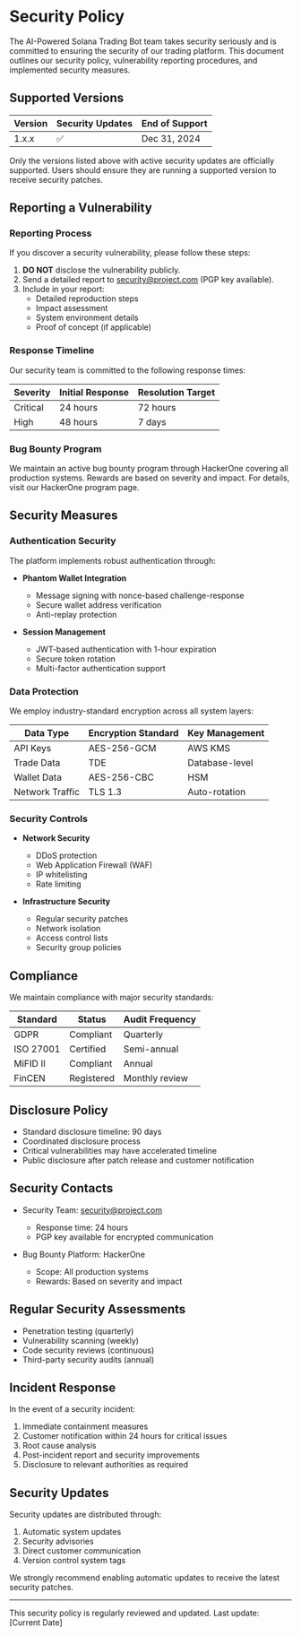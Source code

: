 # Security Policy

The AI-Powered Solana Trading Bot team takes security seriously and is committed to ensuring the security of our trading platform. This document outlines our security policy, vulnerability reporting procedures, and implemented security measures.

## Supported Versions

| Version | Security Updates | End of Support |
|---------|-----------------|----------------|
| 1.x.x   | ✅              | Dec 31, 2024   |

Only the versions listed above with active security updates are officially supported. Users should ensure they are running a supported version to receive security patches.

## Reporting a Vulnerability

### Reporting Process

If you discover a security vulnerability, please follow these steps:

1. **DO NOT** disclose the vulnerability publicly.
2. Send a detailed report to security@project.com (PGP key available).
3. Include in your report:
   - Detailed reproduction steps
   - Impact assessment
   - System environment details
   - Proof of concept (if applicable)

### Response Timeline

Our security team is committed to the following response times:

| Severity | Initial Response | Resolution Target |
|----------|-----------------|-------------------|
| Critical | 24 hours        | 72 hours         |
| High     | 48 hours        | 7 days           |

### Bug Bounty Program

We maintain an active bug bounty program through HackerOne covering all production systems. Rewards are based on severity and impact. For details, visit our HackerOne program page.

## Security Measures

### Authentication Security

The platform implements robust authentication through:

- **Phantom Wallet Integration**
  - Message signing with nonce-based challenge-response
  - Secure wallet address verification
  - Anti-replay protection

- **Session Management**
  - JWT-based authentication with 1-hour expiration
  - Secure token rotation
  - Multi-factor authentication support

### Data Protection

We employ industry-standard encryption across all system layers:

| Data Type | Encryption Standard | Key Management |
|-----------|-------------------|----------------|
| API Keys  | AES-256-GCM      | AWS KMS        |
| Trade Data| TDE              | Database-level |
| Wallet Data| AES-256-CBC     | HSM            |
| Network Traffic| TLS 1.3     | Auto-rotation  |

### Security Controls

- **Network Security**
  - DDoS protection
  - Web Application Firewall (WAF)
  - IP whitelisting
  - Rate limiting

- **Infrastructure Security**
  - Regular security patches
  - Network isolation
  - Access control lists
  - Security group policies

## Compliance

We maintain compliance with major security standards:

| Standard  | Status    | Audit Frequency |
|-----------|-----------|-----------------|
| GDPR      | Compliant | Quarterly       |
| ISO 27001 | Certified | Semi-annual     |
| MiFID II  | Compliant | Annual          |
| FinCEN    | Registered| Monthly review  |

## Disclosure Policy

- Standard disclosure timeline: 90 days
- Coordinated disclosure process
- Critical vulnerabilities may have accelerated timeline
- Public disclosure after patch release and customer notification

## Security Contacts

- Security Team: security@project.com
  - Response time: 24 hours
  - PGP key available for encrypted communication

- Bug Bounty Platform: HackerOne
  - Scope: All production systems
  - Rewards: Based on severity and impact

## Regular Security Assessments

- Penetration testing (quarterly)
- Vulnerability scanning (weekly)
- Code security reviews (continuous)
- Third-party security audits (annual)

## Incident Response

In the event of a security incident:

1. Immediate containment measures
2. Customer notification within 24 hours for critical issues
3. Root cause analysis
4. Post-incident report and security improvements
5. Disclosure to relevant authorities as required

## Security Updates

Security updates are distributed through:

1. Automatic system updates
2. Security advisories
3. Direct customer communication
4. Version control system tags

We strongly recommend enabling automatic updates to receive the latest security patches.

---

This security policy is regularly reviewed and updated. Last update: [Current Date]